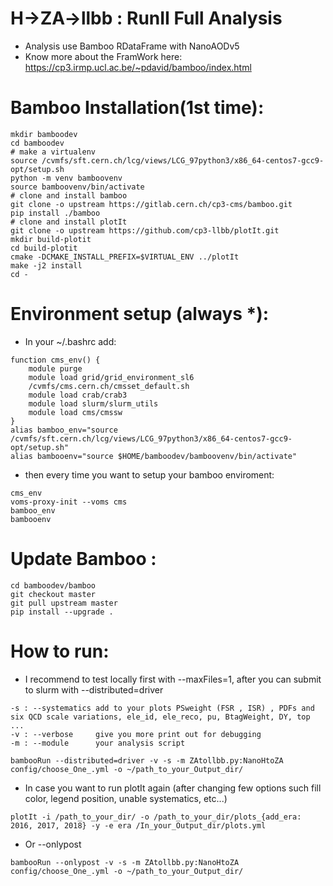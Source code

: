 # H->ZA->llbb : RunII Full Analysis
- Analysis use Bamboo RDataFrame with NanoAODv5
- Know more about the FramWork here: https://cp3.irmp.ucl.ac.be/~pdavid/bamboo/index.html

# Bamboo Installation(1st time):
```
mkdir bamboodev
cd bamboodev
# make a virtualenv
source /cvmfs/sft.cern.ch/lcg/views/LCG_97python3/x86_64-centos7-gcc9-opt/setup.sh
python -m venv bamboovenv
source bamboovenv/bin/activate
# clone and install bamboo
git clone -o upstream https://gitlab.cern.ch/cp3-cms/bamboo.git
pip install ./bamboo
# clone and install plotIt
git clone -o upstream https://github.com/cp3-llbb/plotIt.git
mkdir build-plotit
cd build-plotit
cmake -DCMAKE_INSTALL_PREFIX=$VIRTUAL_ENV ../plotIt
make -j2 install
cd -
```
# Environment setup (always *):
- In your ~/.bashrc add:
```
function cms_env() {
    module purge
    module load grid/grid_environment_sl6
    /cvmfs/cms.cern.ch/cmsset_default.sh
    module load crab/crab3
    module load slurm/slurm_utils
    module load cms/cmssw
}
alias bamboo_env="source /cvmfs/sft.cern.ch/lcg/views/LCG_97python3/x86_64-centos7-gcc9-opt/setup.sh"
alias bambooenv="source $HOME/bamboodev/bamboovenv/bin/activate"
```
- then every time you want to setup your bamboo enviroment:
```
cms_env
voms-proxy-init --voms cms
bamboo_env
bambooenv
```
# Update Bamboo :
```
cd bamboodev/bamboo
git checkout master
git pull upstream master
pip install --upgrade .
```
# How to run:
- I recommend to test locally first with --maxFiles=1, after you can submit to slurm with --distributed=driver

```
-s : --systematics add to your plots PSweight (FSR , ISR) , PDFs and six QCD scale variations, ele_id, ele_reco, pu, BtagWeight, DY, top ...
-v : --verbose     give you more print out for debugging 
-m : --module      your analysis script

bambooRun --distributed=driver -v -s -m ZAtollbb.py:NanoHtoZA config/choose_One_.yml -o ~/path_to_your_Output_dir/
```
- In case you want to run plotIt again (after changing few options such fill color, legend position, unable systematics, etc...)
```
plotIt -i /path_to_your_dir/ -o /path_to_your_dir/plots_{add_era: 2016, 2017, 2018} -y -e era /In_your_Output_dir/plots.yml
```
- Or --onlypost
```
bambooRun --onlypost -v -s -m ZAtollbb.py:NanoHtoZA config/choose_One_.yml -o ~/path_to_your_Output_dir/
```
